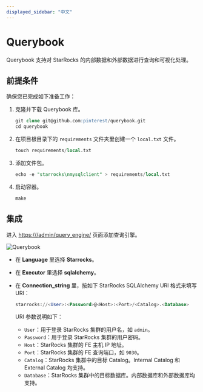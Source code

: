 ```yaml
---
displayed_sidebar: "中文"
---
```


# Querybook

Querybook 支持对 StarRocks 的内部数据和外部数据进行查询和可视化处理。

## 前提条件

确保您已完成如下准备工作：

1. 克隆并下载 Querybook 库。

   ```SQL
   git clone git@github.com:pinterest/querybook.git
   cd querybook
   ```

2. 在项目根目录下的 `requirements` 文件夹里创建一个 `local.txt` 文件。

   ```SQL
   touch requirements/local.txt
   ```

3. 添加文件包。

   ```SQL
   echo -e "starrocks\nmysqlclient" > requirements/local.txt 
   ```

4. 启动容器。

   ```SQL
   make
   ```

## 集成

进入 [https:///admin/query_engine/](https://localhost:10001/admin/query_engine/) 页面添加查询引擎。

![Querybook](../../assets/BI_querybook_1.png)

- 在 **Language** 里选择 **Starrocks**。
- 在 **Executor** 里选择 **sqlalchemy**。
- 在 **Connection_string** 里，按如下 StarRocks SQLAlchemy URI 格式来填写 URI：

  ```SQL
  starrocks://<User>:<Password>@<Host>:<Port>/<Catalog>.<Database>
  ```

  URI 参数说明如下：

  - `User`：用于登录 StarRocks 集群的用户名，如 `admin`。
  - `Password`：用于登录 StarRocks 集群的用户密码。
  - `Host`：StarRocks 集群的 FE 主机 IP 地址。
  - `Port`：StarRocks 集群的 FE 查询端口，如 `9030`。
  - `Catalog`：StarRocks 集群中的目标 Catalog。Internal Catalog 和 External Catalog 均支持。
  - `Database`：StarRocks 集群中的目标数据库。内部数据库和外部数据库均支持。